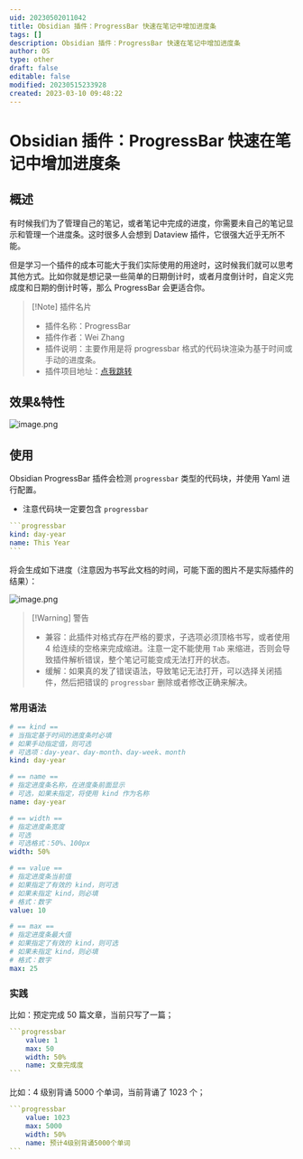 ```yaml
---
uid: 20230502011042
title: Obsidian 插件：ProgressBar 快速在笔记中增加进度条
tags: []
description: Obsidian 插件：ProgressBar 快速在笔记中增加进度条
author: OS
type: other
draft: false
editable: false
modified: 20230515233928
created: 2023-03-10 09:48:22
---
```


# Obsidian 插件：ProgressBar 快速在笔记中增加进度条

## 概述

有时候我们为了管理自己的笔记，或者笔记中完成的进度，你需要未自己的笔记显示和管理一个进度条。这时很多人会想到 Dataview 插件，它很强大近乎无所不能。

但是学习一个插件的成本可能大于我们实际使用的用途时，这时候我们就可以思考其他方式。比如你就是想记录一些简单的日期倒计时，或者月度倒计时，自定义完成度和日期的倒计时等，那么 ProgressBar 会更适合你。

> [!Note] 插件名片
> - 插件名称：ProgressBar
> - 插件作者：Wei Zhang
> - 插件说明：主要作用是将 progressbar 格式的代码块渲染为基于时间或手动的进度条。
> - 插件项目地址：[点我跳转](https://github.com/zwpaper/obsidian-progressbar/blob/main/README.zh-CN.md)

## 效果&特性

![image.png](https://cdn.pkmer.cn/images/20230502011634.png!pkmer)

## 使用

Obsidian ProgressBar 插件会检测 `progressbar` 类型的代码块，并使用 Yaml 进行配置。

- 注意代码块一定要包含 `progressbar`

````YAML
```progressbar
kind: day-year
name: This Year
```
````

将会生成如下进度（注意因为书写此文档的时间，可能下面的图片不是实际插件的结果）：

![image.png](https://cdn.pkmer.cn/images/20230502011727.png!pkmer)

>[!Warning] 警告
>- 兼容：此插件对格式存在严格的要求，子选项必须顶格书写，或者使用 4 给连续的空格来完成缩进。注意一定不能使用 `Tab` 来缩进，否则会导致插件解析错误，整个笔记可能变成无法打开的状态。
>- 缓解：如果真的发了错误语法，导致笔记无法打开，可以选择关闭插件，然后把错误的 `progressbar` 删除或者修改正确来解决。

### 常用语法

````YAML
# == kind ==
# 当指定基于时间的进度条时必填
# 如果手动指定值，则可选
# 可选项：day-year、day-month、day-week、month
kind: day-year

# == name ==
# 指定进度条名称，在进度条前面显示
# 可选，如果未指定，将使用 kind 作为名称
name: day-year

# == width ==
# 指定进度条宽度
# 可选
# 可选格式：50%、100px
width: 50%

# == value ==
# 指定进度条当前值
# 如果指定了有效的 kind，则可选
# 如果未指定 kind，则必填
# 格式：数字
value: 10

# == max ==
# 指定进度条最大值
# 如果指定了有效的 kind，则可选
# 如果未指定 kind，则必填
# 格式：数字
max: 25
````

### 实践

比如：预定完成 50 篇文章，当前只写了一篇；

````YAML
```progressbar
    value: 1
    max: 50
    width: 50%
    name: 文章完成度
```
````

比如：4 级别背诵 5000 个单词，当前背诵了 1023 个；

````YAML
```progressbar
    value: 1023
    max: 5000
    width: 50%
    name: 预计4级别背诵5000个单词
```
````